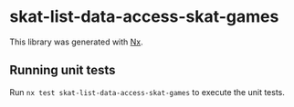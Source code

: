 # skat-list-data-access-skat-games

This library was generated with [Nx](https://nx.dev).

## Running unit tests

Run `nx test skat-list-data-access-skat-games` to execute the unit tests.
